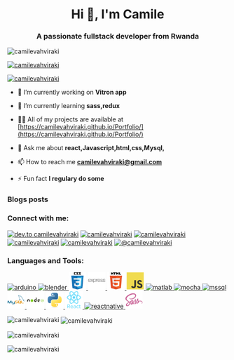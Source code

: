 <h1 align="center">Hi 👋, I'm Camile</h1>
<h3 align="center">A passionate fullstack developer from Rwanda</h3>

<p align="left"> <img src="https://komarev.com/ghpvc/?username=camilevahviraki&label=Profile%20views&color=0e75b6&style=flat" alt="camilevahviraki" /> </p>

<p align="left"> <a href="https://github.com/ryo-ma/github-profile-trophy"><img src="https://github-profile-trophy.vercel.app/?username=camilevahviraki" alt="camilevahviraki" /></a> </p>

<p align="left"> <a href="https://twitter.com/camilevahviraki" target="blank"><img src="https://img.shields.io/twitter/follow/camilevahviraki?logo=twitter&style=for-the-badge" alt="camilevahviraki" /></a> </p>

- 🔭 I’m currently working on **Vitron app**

- 🌱 I’m currently learning **sass,redux**

- 👨‍💻 All of my projects are available at [https://camilevahviraki.github.io/Portfolio/](https://camilevahviraki.github.io/Portfolio/)

- 💬 Ask me about **react,Javascript,html,css,Mysql,**

- 📫 How to reach me **camilevahviraki@gmail.com**

- ⚡ Fun fact **I regulary do some**

### Blogs posts
<!-- BLOG-POST-LIST:START -->
<!-- BLOG-POST-LIST:END -->

<h3 align="left">Connect with me:</h3>
<p align="left">
<a href="https://dev.to/dev.to camilevahviraki" target="blank"><img align="center" src="https://raw.githubusercontent.com/rahuldkjain/github-profile-readme-generator/master/src/images/icons/Social/devto.svg" alt="dev.to camilevahviraki" height="30" width="40" /></a>
<a href="https://twitter.com/camilevahviraki" target="blank"><img align="center" src="https://raw.githubusercontent.com/rahuldkjain/github-profile-readme-generator/master/src/images/icons/Social/twitter.svg" alt="camilevahviraki" height="30" width="40" /></a>
<a href="https://linkedin.com/in/camilevahviraki" target="blank"><img align="center" src="https://raw.githubusercontent.com/rahuldkjain/github-profile-readme-generator/master/src/images/icons/Social/linked-in-alt.svg" alt="camilevahviraki" height="30" width="40" /></a>
<a href="https://codesandbox.com/camilevahviraki" target="blank"><img align="center" src="https://raw.githubusercontent.com/rahuldkjain/github-profile-readme-generator/master/src/images/icons/Social/codesandbox.svg" alt="camilevahviraki" height="30" width="40" /></a>
<a href="https://fb.com/camilevahviraki" target="blank"><img align="center" src="https://raw.githubusercontent.com/rahuldkjain/github-profile-readme-generator/master/src/images/icons/Social/facebook.svg" alt="camilevahviraki" height="30" width="40" /></a>
<a href="https://medium.com/@camilevahviraki" target="blank"><img align="center" src="https://raw.githubusercontent.com/rahuldkjain/github-profile-readme-generator/master/src/images/icons/Social/medium.svg" alt="@camilevahviraki" height="30" width="40" /></a>
</p>

<h3 align="left">Languages and Tools:</h3>
<p align="left"> <a href="https://www.arduino.cc/" target="_blank" rel="noreferrer"> <img src="https://cdn.worldvectorlogo.com/logos/arduino-1.svg" alt="arduino" width="40" height="40"/> </a> <a href="https://www.blender.org/" target="_blank" rel="noreferrer"> <img src="https://download.blender.org/branding/community/blender_community_badge_white.svg" alt="blender" width="40" height="40"/> </a> <a href="https://www.w3schools.com/css/" target="_blank" rel="noreferrer"> <img src="https://raw.githubusercontent.com/devicons/devicon/master/icons/css3/css3-original-wordmark.svg" alt="css3" width="40" height="40"/> </a> <a href="https://expressjs.com" target="_blank" rel="noreferrer"> <img src="https://raw.githubusercontent.com/devicons/devicon/master/icons/express/express-original-wordmark.svg" alt="express" width="40" height="40"/> </a> <a href="https://www.w3.org/html/" target="_blank" rel="noreferrer"> <img src="https://raw.githubusercontent.com/devicons/devicon/master/icons/html5/html5-original-wordmark.svg" alt="html5" width="40" height="40"/> </a> <a href="https://developer.mozilla.org/en-US/docs/Web/JavaScript" target="_blank" rel="noreferrer"> <img src="https://raw.githubusercontent.com/devicons/devicon/master/icons/javascript/javascript-original.svg" alt="javascript" width="40" height="40"/> </a> <a href="https://www.mathworks.com/" target="_blank" rel="noreferrer"> <img src="https://upload.wikimedia.org/wikipedia/commons/2/21/Matlab_Logo.png" alt="matlab" width="40" height="40"/> </a> <a href="https://mochajs.org" target="_blank" rel="noreferrer"> <img src="https://www.vectorlogo.zone/logos/mochajs/mochajs-icon.svg" alt="mocha" width="40" height="40"/> </a> <a href="https://www.microsoft.com/en-us/sql-server" target="_blank" rel="noreferrer"> <img src="https://www.svgrepo.com/show/303229/microsoft-sql-server-logo.svg" alt="mssql" width="40" height="40"/> </a> <a href="https://www.mysql.com/" target="_blank" rel="noreferrer"> <img src="https://raw.githubusercontent.com/devicons/devicon/master/icons/mysql/mysql-original-wordmark.svg" alt="mysql" width="40" height="40"/> </a> <a href="https://nodejs.org" target="_blank" rel="noreferrer"> <img src="https://raw.githubusercontent.com/devicons/devicon/master/icons/nodejs/nodejs-original-wordmark.svg" alt="nodejs" width="40" height="40"/> </a> <a href="https://www.python.org" target="_blank" rel="noreferrer"> <img src="https://raw.githubusercontent.com/devicons/devicon/master/icons/python/python-original.svg" alt="python" width="40" height="40"/> </a> <a href="https://reactjs.org/" target="_blank" rel="noreferrer"> <img src="https://raw.githubusercontent.com/devicons/devicon/master/icons/react/react-original-wordmark.svg" alt="react" width="40" height="40"/> </a> <a href="https://reactnative.dev/" target="_blank" rel="noreferrer"> <img src="https://reactnative.dev/img/header_logo.svg" alt="reactnative" width="40" height="40"/> </a> <a href="https://sass-lang.com" target="_blank" rel="noreferrer"> <img src="https://raw.githubusercontent.com/devicons/devicon/master/icons/sass/sass-original.svg" alt="sass" width="40" height="40"/> </a> </p>

<p><img align="left" src="https://github-readme-stats.vercel.app/api/top-langs?username=camilevahviraki&show_icons=true&locale=en&layout=compact" alt="camilevahviraki" /></p>

<p>&nbsp;<img align="center" src="https://github-readme-stats.vercel.app/api?username=camilevahviraki&show_icons=true&locale=en" alt="camilevahviraki" /></p>

<p><img align="center" src="https://github-readme-streak-stats.herokuapp.com/?user=camilevahviraki&" alt="camilevahviraki" /></p>

<p><img align="center" src="https://github-readme-streak-stats.herokuapp.com/?user=camilevahviraki&" alt="camilevahviraki" /></p>
